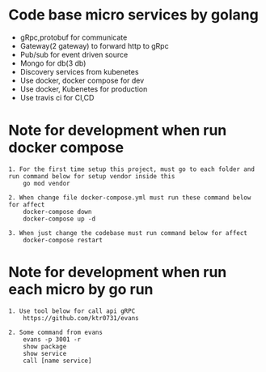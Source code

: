 # Code base micro services by golang

- gRpc,protobuf for communicate
- Gateway(2 gateway) to forward http to gRpc
- Pub/sub for event driven source
- Mongo for db(3 db)
- Discovery services from kubenetes
- Use docker, docker compose for dev
- Use docker, Kubenetes for production
- Use travis ci for CI,CD

# Note for development when run docker compose

    1. For the first time setup this project, must go to each folder and run command below for setup vendor inside this
        go mod vendor
    
    2. When change file docker-compose.yml must run these command below for affect
        docker-compose down
        docker-compose up -d
    
    3. When just change the codebase must run command below for affect
        docker-compose restart

# Note for development when run each micro by go run
    
    1. Use tool below for call api gRPC
        https://github.com/ktr0731/evans
        
    2. Some command from evans
        evans -p 3001 -r
        show package
        show service
        call [name service]
    
    